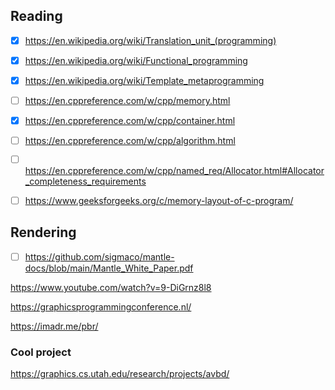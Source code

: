 ## Reading

- [x] https://en.wikipedia.org/wiki/Translation_unit_(programming) 

- [x] https://en.wikipedia.org/wiki/Functional_programming

- [x] https://en.wikipedia.org/wiki/Template_metaprogramming

- [ ] https://en.cppreference.com/w/cpp/memory.html

- [x] https://en.cppreference.com/w/cpp/container.html

- [ ] https://en.cppreference.com/w/cpp/algorithm.html

- [ ] https://en.cppreference.com/w/cpp/named_req/Allocator.html#Allocator_completeness_requirements

- [ ] https://www.geeksforgeeks.org/c/memory-layout-of-c-program/


## Rendering

- [ ] https://github.com/sigmaco/mantle-docs/blob/main/Mantle_White_Paper.pdf

https://www.youtube.com/watch?v=9-DiGrnz8l8

https://graphicsprogrammingconference.nl/

https://imadr.me/pbr/

### Cool project

https://graphics.cs.utah.edu/research/projects/avbd/

